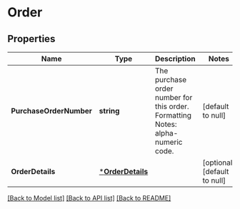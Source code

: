 # Order

## Properties
Name | Type | Description | Notes
------------ | ------------- | ------------- | -------------
**PurchaseOrderNumber** | **string** | The purchase order number for this order. Formatting Notes: alpha-numeric code. | [default to null]
**OrderDetails** | [***OrderDetails**](OrderDetails.md) |  | [optional] [default to null]

[[Back to Model list]](../README.md#documentation-for-models) [[Back to API list]](../README.md#documentation-for-api-endpoints) [[Back to README]](../README.md)

